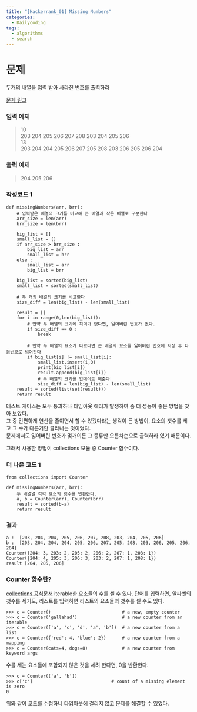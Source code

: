```yaml
---
title: "[Hackerrank_01] Missing Numbers"
categories:
  - Dailycoding
tags:
  - algorithms
  - search
---
```


# 문제
두개의 배열을 입력 받아 사라진 번호를 출력하라

[문제 링크](https://www.hackerrank.com/challenges/missing-numbers/problem)

### 입력 예제
> 10  
203 204 205 206 207 208 203 204 205 206  
13  
203 204 204 205 206 207 205 208 203 206 205 206 204

### 출력 예제
> 204 205 206

### 작성코드 1
```
def missingNumbers(arr, brr):
    # 입력받은 배열의 크기를 비교해 큰 배열과 작은 배열로 구분한다
    arr_size = len(arr)
    brr_size = len(brr)

    big_list = []
    small_list = []
    if arr_size > brr_size :
        big_list = arr
        small_list = brr
    else :
        small_list = arr
        big_list = brr

    big_list = sorted(big_list)
    small_list = sorted(small_list)

    # 두 개의 배열의 크기를 비교한다
    size_diff = len(big_list) - len(small_list)

    result = []
    for i in range(0,len(big_list)):
        # 만약 두 배열의 크기에 차이가 없다면, 잃어버린 번호가 없다.
        if size_diff == 0 :
            break

        # 만약 두 배열의 요소가 다르다면 큰 배열의 요소를 잃어버린 번호에 저장 후 다음번호로 넘어간다
        if big_list[i] != small_list[i]:
            small_list.insert(i,0)
            print(big_list[i])
            result.append(big_list[i])
            # 두 배열의 크기를 업데이트 해준다
            size_diff = len(big_list) - len(small_list)
    result = sorted(list(set(result)))
    return result
```

테스트 케이스는 모두 통과하나 타임아웃 에러가 발생하여 좀 더 성능이 좋은 방법을 찾아 보았다.  
그 중 간편하게 연산을 줄이면서 할 수 있겠다라는 생각이 든 방법이, 요소의 갯수를 세고 그 수가 다른거만 골라내는 것이었다.  
문제에서도 잃어버린 번호가 몇개이든 그 종류만 오름차순으로 출력하라 였기 때문이다.

그래서 사용한 방법이 collections 모듈 중 Counter 함수이다.

### 더 나은 코드 1
```
from collections import Counter

def missingNumbers(arr, brr):
    두 배열열 각각 요소의 갯수를 반환한다.
    a, b = Counter(arr), Counter(brr)
    result = sorted(b-a)
    return result
```

### 결과
```
a :  [203, 204, 204, 205, 206, 207, 208, 203, 204, 205, 206]
b :  [203, 204, 204, 204, 205, 206, 207, 205, 208, 203, 206, 205, 206, 204]
Counter({204: 3, 203: 2, 205: 2, 206: 2, 207: 1, 208: 1})
Counter({204: 4, 205: 3, 206: 3, 203: 2, 207: 1, 208: 1})
result [204, 205, 206]
```


### Counter 함수란?
[collections 공식문서](https://docs.python.org/3/library/collections.html)
iterable한 요소들의 수를 셀 수 있다. 단어를 입력하면, 알파벳의 갯수를 세기도, 리스트를 입력하면 리스트의 요소들의 갯수를 셀 수도 있다.
```
>>> c = Counter()                           # a new, empty counter
>>> c = Counter('gallahad')                 # a new counter from an iterable
>>> c = Counter(['a', 'c', 'd', 'a', 'b'])  # a new counter from a list
>>> c = Counter({'red': 4, 'blue': 2})      # a new counter from a mapping
>>> c = Counter(cats=4, dogs=8)             # a new counter from keyword args
```
수를 세는 요소들에 포함되지 않은 것을 세려 한다면, 0을 반환한다.

```
>>> c = Counter(['a', 'b'])
>>> c['c']                              # count of a missing element is zero
0
```

위와 같이 코드를 수정하니 타임아웃에 걸리지 않고 문제를 해결할 수 있었다.
